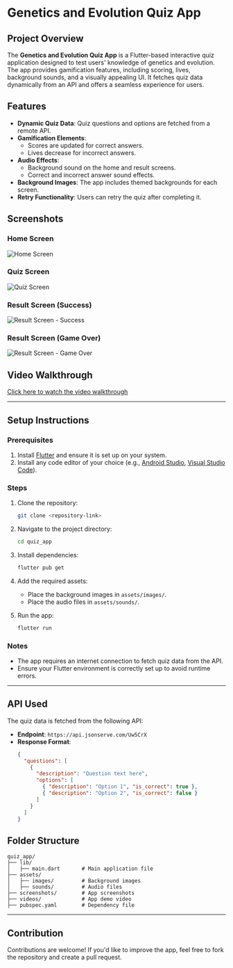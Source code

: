 # Genetics and Evolution Quiz App

## Project Overview
The **Genetics and Evolution Quiz App** is a Flutter-based interactive quiz application designed to test users' knowledge of genetics and evolution. The app provides gamification features, including scoring, lives, background sounds, and a visually appealing UI. It fetches quiz data dynamically from an API and offers a seamless experience for users.

## Features
- **Dynamic Quiz Data**: Quiz questions and options are fetched from a remote API.
- **Gamification Elements**:
  - Scores are updated for correct answers.
  - Lives decrease for incorrect answers.
- **Audio Effects**:
  - Background sound on the home and result screens.
  - Correct and incorrect answer sound effects.
- **Background Images**: The app includes themed backgrounds for each screen.
- **Retry Functionality**: Users can retry the quiz after completing it.

## Screenshots
### Home Screen
![Home Screen](![homescreen](https://github.com/user-attachments/assets/e52e123e-dfc9-4b8d-97e8-d152bf1d6c69)
)

### Quiz Screen
![Quiz Screen](![quizscreen](https://github.com/user-attachments/assets/6aafc138-d67d-4d1a-9afc-a5edd338da6b)
)

### Result Screen (Success)
![Result Screen - Success](![result_success](https://github.com/user-attachments/assets/26659e63-cf8e-446a-9aa4-8c0922fd166b)
)

### Result Screen (Game Over)
![Result Screen - Game Over](![gameover](https://github.com/user-attachments/assets/3a31ee32-3012-4ce2-80e3-d53e1d1c5a55)
)

## Video Walkthrough
[Click here to watch the video walkthrough]()

---

## Setup Instructions

### Prerequisites
1. Install [Flutter](https://flutter.dev/docs/get-started/install) and ensure it is set up on your system.
2. Install any code editor of your choice (e.g., [Android Studio](https://developer.android.com/studio), [Visual Studio Code](https://code.visualstudio.com/)).

### Steps
1. Clone the repository:
   ```bash
   git clone <repository-link>
   ```

2. Navigate to the project directory:
   ```bash
   cd quiz_app
   ```

3. Install dependencies:
   ```bash
   flutter pub get
   ```

4. Add the required assets:
   - Place the background images in `assets/images/`.
   - Place the audio files in `assets/sounds/`.

5. Run the app:
   ```bash
   flutter run
   ```

### Notes
- The app requires an internet connection to fetch quiz data from the API.
- Ensure your Flutter environment is correctly set up to avoid runtime errors.

---

## API Used
The quiz data is fetched from the following API:
- **Endpoint**: `https://api.jsonserve.com/Uw5CrX`
- **Response Format**:
  ```json
  {
    "questions": [
      {
        "description": "Question text here",
        "options": [
          { "description": "Option 1", "is_correct": true },
          { "description": "Option 2", "is_correct": false }
        ]
      }
    ]
  }
  ```

## Folder Structure
```
quiz_app/
├── lib/
│   ├── main.dart       # Main application file
├── assets/
│   ├── images/         # Background images
│   ├── sounds/         # Audio files
├── screenshots/        # App screenshots
├── videos/             # App demo video
├── pubspec.yaml        # Dependency file
```

---

## Contribution
Contributions are welcome! If you'd like to improve the app, feel free to fork the repository and create a pull request.


